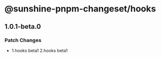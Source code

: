 # @sunshine-pnpm-changeset/hooks

## 1.0.1-beta.0

### Patch Changes

- 1.hooks beta1
  2.hooks beta1
